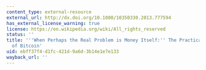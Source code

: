 ```yaml
---
content_type: external-resource
external_url: http://dx.doi.org/10.1080/10350330.2013.777594
has_external_license_warning: true
license: https://en.wikipedia.org/wiki/All_rights_reserved
status: ''
title: '''When Perhaps the Real Problem is Money Itself:'' The Practical Materiality
  of Bitcoin'
uid: ebff37f4-d1fc-421d-9a6d-3b14e1e7e133
wayback_url: ''
---
```

